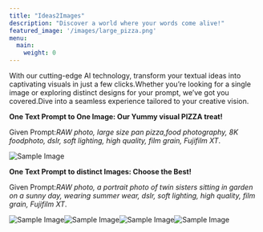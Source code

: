 ```yaml
---
title: "Ideas2Images"
description: "Discover a world where your words come alive!"
featured_image: '/images/large_pizza.png'
menu:
  main:
    weight: 0
---
```


With our cutting-edge AI technology, transform your textual ideas into captivating visuals in just a few clicks.Whether you’re looking for a single image or exploring distinct designs for your prompt, we’ve got you covered.Dive into a seamless experience tailored to your creative vision.

**One Text Prompt to One Image: Our Yummy visual PIZZA treat!**

Given Prompt:_RAW photo, large size pan pizza,food photography, 8K foodphoto, dslr, soft lighting, high quality, film grain, Fujifilm XT_.

![Sample Image](/images/large_pizza.png)





**One Text Prompt to distinct Images: Choose the Best!**

Given Prompt:_RAW photo, a portrait photo of twin sisters sitting in garden on a sunny day, wearing summer wear, dslr, soft lighting, high quality, film grain, Fujifilm XT_.

![Sample Image](/images/twin1.png)![Sample Image](/images/twin2.png)![Sample Image](/images/twin3.png)![Sample Image](/images/twin4.png)
